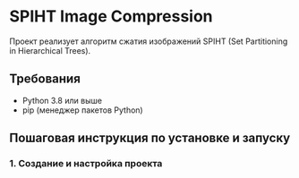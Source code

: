 # SPIHT Image Compression

Проект реализует алгоритм сжатия изображений SPIHT (Set Partitioning in Hierarchical Trees).

## Требования

- Python 3.8 или выше
- pip (менеджер пакетов Python)

## Пошаговая инструкция по установке и запуску

### 1. Создание и настройка проекта